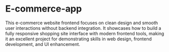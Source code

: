 # E-commerce-app
This e-commerce website frontend focuses on clean design and smooth user interactions without backend integration. It showcases how to build a fully responsive shopping site interface with modern frontend tools, making it an excellent project for demonstrating skills in web design, frontend development, and UI enhancement.
